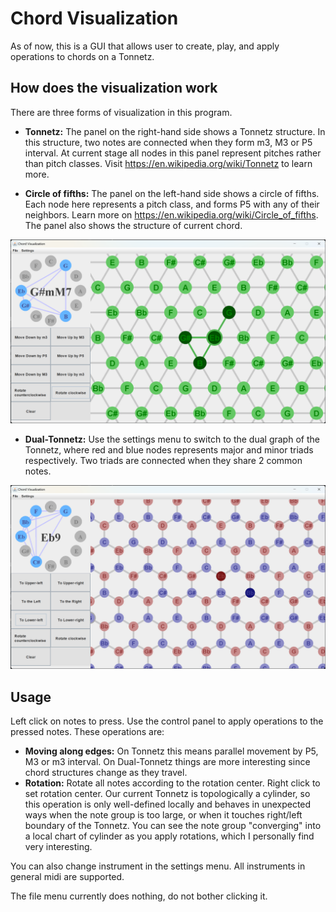 # Chord Visualization

As of now, this is a GUI that allows user to create, play, and apply operations to chords on a Tonnetz. 



## How does the visualization work

There are three forms of visualization in this program.

- **Tonnetz:** The panel on the right-hand side shows a Tonnetz structure. In this structure, two notes are connected when they form m3, M3 or P5 interval. At current stage all nodes in this panel represent pitches rather than pitch classes. Visit https://en.wikipedia.org/wiki/Tonnetz to learn more.

- **Circle of fifths:** The panel on the left-hand side shows a circle of fifths. Each node here represents a pitch class, and forms P5 with any of their neighbors. Learn more on https://en.wikipedia.org/wiki/Circle_of_fifths. The panel also shows the structure of current chord. 

![App](examples/App.png)

- **Dual-Tonnetz:** Use the settings menu to switch to the dual graph of the Tonnetz, where red and blue nodes represents major and minor triads respectively. Two triads are connected when they share 2 common notes.

![DualNet](examples/DualNet.png)



## Usage

Left click on notes to press. Use the control panel to apply operations to the pressed notes. These operations are:

- **Moving along edges:** On Tonnetz this means parallel movement by P5, M3 or m3 interval. On Dual-Tonnetz things are more interesting since chord structures change as they travel. 
- **Rotation:** Rotate all notes according to the rotation center. Right click to set rotation center. Our current Tonnetz is topologically a cylinder, so this operation is only well-defined locally and behaves in unexpected ways when the note group is too large, or when it touches right/left boundary of the Tonnetz. You can see the note group "converging" into a local chart of cylinder as you apply rotations, which I personally find very interesting.

You can also change instrument in the settings menu. All instruments in general midi are supported.

The file menu currently does nothing, do not bother clicking it.